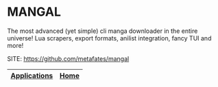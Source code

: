 # MANGAL

 The most advanced (yet simple) cli manga downloader in the entire  universe! Lua scrapers, export formats, anilist integration, fancy  TUI and more!

 SITE: https://github.com/metafates/mangal

 | [Applications](https://portable-linux-apps.github.io/apps.html) | [Home](https://portable-linux-apps.github.io)
 | --- | --- |
